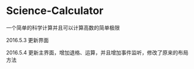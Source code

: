 # Science-Calculator

一个简单的科学计算并且可以计算高数的简单极限

2016.5.3 更新界面


2016.5.4 更新主界面，增加退格、运算，并且增加事件监听，修改了原来的布局方法
